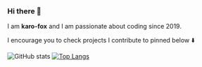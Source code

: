 ### Hi there 👋

I am **karo-fox** and I am passionate about coding since 2019.

I encourage you to check projects I contribute to pinned below :arrow_down:

<!-- [Check out my blog!](https://karofox.github.io/) -->

![GitHub stats](https://github-readme-stats.vercel.app/api?username=karofox&show_icons=true&theme=tokyonight)
[![Top Langs](https://github-readme-stats.vercel.app/api/top-langs/?username=karo-fox&layout=compact&theme=tokyonight)](https://github.com/anuraghazra/github-readme-stats)

<!-- [![roadmap.sh](https://api.roadmap.sh/v1-badge/wide/65df43d28947e435e747c97e?variant=dark)](https://roadmap.sh) -->

<!--
**karo-fox/karo-fox** is a ✨ _special_ ✨ repository because its `README.md` (this file) appears on your GitHub profile.

Here are some ideas to get you started:

- 🔭 I’m currently working on ...
- 🌱 I’m currently learning ...
- 👯 I’m looking to collaborate on ...
- 🤔 I’m looking for help with ...
- 💬 Ask me about ...
- 📫 How to reach me: ...
- 😄 Pronouns: ...
- ⚡ Fun fact: ...
-->
